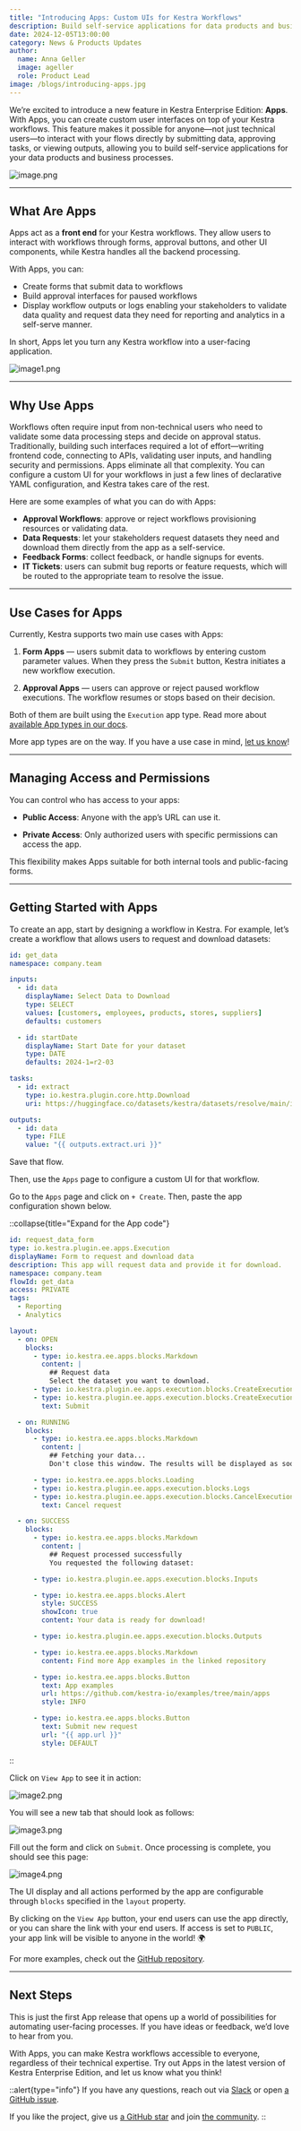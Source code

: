 ```yaml
---
title: "Introducing Apps: Custom UIs for Kestra Workflows"
description: Build self-service applications for data products and business processes using your Kestra workflows as a backend.
date: 2024-12-05T13:00:00
category: News & Products Updates
author:
  name: Anna Geller
  image: ageller
  role: Product Lead
image: /blogs/introducing-apps.jpg
---
```


We’re excited to introduce a new feature in Kestra Enterprise Edition: **Apps**. With Apps, you can create custom user interfaces on top of your Kestra workflows. This feature makes it possible for anyone—not just technical users—to interact with your flows directly by submitting data, approving tasks, or viewing outputs, allowing you to build self-service applications for your data products and business processes.

![image.png](/blogs/introducing-apps/image.png)

---

## What Are Apps

Apps act as a **front end** for your Kestra workflows. They allow users to interact with workflows through forms, approval buttons, and other UI components, while Kestra handles all the backend processing.

With Apps, you can:
- Create forms that submit data to workflows
- Build approval interfaces for paused workflows
- Display workflow outputs or logs enabling your stakeholders to validate data quality and request data they need for reporting and analytics in a self-serve manner.

In short, Apps let you turn any Kestra workflow into a user-facing application.

![image1.png](/blogs/introducing-apps/image1.png)

---

## Why Use Apps

Workflows often require input from non-technical users who need to validate some data processing steps and decide on approval status. Traditionally, building such interfaces required a lot of effort—writing frontend code, connecting to APIs, validating user inputs, and handling security and permissions. Apps eliminate all that complexity. You can configure a custom UI for your workflows in just a few lines of declarative YAML configuration, and Kestra takes care of the rest.

Here are some examples of what you can do with Apps:
- **Approval Workflows**: approve or reject workflows provisioning resources or validating data.
- **Data Requests**: let your stakeholders request datasets they need and download them directly from the app as a self-service.
- **Feedback Forms**: collect feedback, or handle signups for events.
- **IT Tickets**: users can submit bug reports or feature requests, which will be routed to the appropriate team to resolve the issue.

---

## Use Cases for Apps

Currently, Kestra supports two main use cases with Apps:

1. **Form Apps** — users submit data to workflows by entering custom parameter values. When they press the `Submit` button, Kestra initiates a new workflow execution.

2. **Approval Apps** — users can approve or reject paused workflow executions. The workflow resumes or stops based on their decision.

Both of them are built using the `Execution` app type. Read more about [available App types in our docs](https://kestra.io/docs/enterprise/apps).

More app types are on the way. If you have a use case in mind, [let us know](https://github.com/kestra-io/kestra/issues/new?assignees=&labels=enhancement%2Carea%2Fbackend%2Carea%2Ffrontend&projects=&template=feature.yml)!

---

## Managing Access and Permissions

You can control who has access to your apps:

- **Public Access**: Anyone with the app’s URL can use it.

- **Private Access**: Only authorized users with specific permissions can access the app.

This flexibility makes Apps suitable for both internal tools and public-facing forms.

---

## Getting Started with Apps

To create an app, start by designing a workflow in Kestra. For example, let’s create a workflow that allows users to request and download datasets:

```yaml
id: get_data
namespace: company.team

inputs:
  - id: data
    displayName: Select Data to Download
    type: SELECT
    values: [customers, employees, products, stores, suppliers]
    defaults: customers

  - id: startDate
    displayName: Start Date for your dataset
    type: DATE
    defaults: 2024-1=r2-03

tasks:
  - id: extract
    type: io.kestra.plugin.core.http.Download
    uri: https://huggingface.co/datasets/kestra/datasets/resolve/main/ion/{{ inputs.data }}.ion

outputs:
  - id: data
    type: FILE
    value: "{{ outputs.extract.uri }}"
```

Save that flow.

Then, use the `Apps` page to configure a custom UI for that workflow.

Go to the `Apps` page and click on `+ Create`. Then, paste the app configuration shown below.

::collapse{title="Expand for the App code"}
```yaml
id: request_data_form
type: io.kestra.plugin.ee.apps.Execution
displayName: Form to request and download data
description: This app will request data and provide it for download.
namespace: company.team
flowId: get_data
access: PRIVATE
tags:
  - Reporting
  - Analytics

layout:
  - on: OPEN
    blocks:
      - type: io.kestra.ee.apps.blocks.Markdown
        content: |
          ## Request data
          Select the dataset you want to download.
      - type: io.kestra.plugin.ee.apps.execution.blocks.CreateExecutionForm
      - type: io.kestra.plugin.ee.apps.execution.blocks.CreateExecutionButton
        text: Submit

  - on: RUNNING
    blocks:
      - type: io.kestra.ee.apps.blocks.Markdown
        content: |
          ## Fetching your data...
          Don't close this window. The results will be displayed as soon as the processing is complete.

      - type: io.kestra.ee.apps.blocks.Loading
      - type: io.kestra.plugin.ee.apps.execution.blocks.Logs
      - type: io.kestra.plugin.ee.apps.execution.blocks.CancelExecutionButton
        text: Cancel request

  - on: SUCCESS
    blocks:
      - type: io.kestra.ee.apps.blocks.Markdown
        content: |
          ## Request processed successfully
          You requested the following dataset:

      - type: io.kestra.plugin.ee.apps.execution.blocks.Inputs

      - type: io.kestra.ee.apps.blocks.Alert
        style: SUCCESS
        showIcon: true
        content: Your data is ready for download!

      - type: io.kestra.plugin.ee.apps.execution.blocks.Outputs

      - type: io.kestra.ee.apps.blocks.Markdown
        content: Find more App examples in the linked repository

      - type: io.kestra.ee.apps.blocks.Button
        text: App examples
        url: https://github.com/kestra-io/examples/tree/main/apps
        style: INFO

      - type: io.kestra.ee.apps.blocks.Button
        text: Submit new request
        url: "{{ app.url }}"
        style: DEFAULT
```
::

Click on `View App` to see it in action:

![image2.png](/blogs/introducing-apps/image2.png)

You will see a new tab that should look as follows:

![image3.png](/blogs/introducing-apps/image3.png)

Fill out the form and click on `Submit`. Once processing is complete, you should see this page:

![image4.png](/blogs/introducing-apps/image4.png)

The UI display and all actions performed by the app are configurable through `blocks` specified in the `layout` property.

By clicking on the `View App` button, your end users can use the app directly, or you can share the link with your end users. If access is set to `PUBLIC`, your app link will be visible to anyone in the world! 🌍

For more examples, check out the [GitHub repository](https://github.com/kestra-io/enterprise-edition-examples).

---

## Next Steps

This is just the first App release that opens up a world of possibilities for automating user-facing processes. If you have ideas or feedback, we’d love to hear from you.

With Apps, you can make Kestra workflows accessible to everyone, regardless of their technical expertise. Try out Apps in the latest version of Kestra Enterprise Edition, and let us know what you think!

::alert{type="info"}
If you have any questions, reach out via [Slack](https://kestra.io/slack) or open [a GitHub issue](https://github.com/kestra-io/kestra).

If you like the project, give us [a GitHub star](https://github.com/kestra-io/kestra) and join [the community](https://kestra.io/slack).
::
